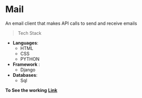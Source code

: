 # Mail
An email client that makes API calls to send and receive emails

>Tech Stack
- **Languages**: 
  - HTML
  - CSS
  - PYTHON
- **Framework** :
  - Django
- **Databases**: 
  - Sql

**To See the working** **[Link](https://youtu.be/X4JWMagwNgc)**
